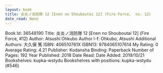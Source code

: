 ```yaml
---
layout: book
title: 炎炎ノ消防隊 12 [Enen no Shouboutai 12] (Fire Force,  no. 12)
date_read: None
---
```


Book Id: 36548190
Title: 炎炎ノ消防隊 12 [Enen no Shouboutai 12] (Fire Force, #12)
Author: Atsushi Ohkubo
Author l-f: Ohkubo, Atsushi
Additional Authors: 大久保 篤
ISBN: 406510761X
ISBN13: 9784065107614
My Rating: 0
Average Rating: 4.21
Publisher: Kodansha
Binding: Paperback
Number of Pages: 192
Year Published: 2018
Date Read: 
Date Added: 2019/10/21
Bookshelves: kupka-wstydu
Bookshelves with positions: kupka-wstydu (#546)

